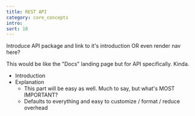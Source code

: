 ```yaml
---
title: REST API
category: core_concepts
intro: 
sort: 10
---
```


Introduce API package and link to it's introduction OR even render nav here?

This would be like the "Docs" landing page but for API specifically. Kinda.

- Introduction
- Explanation
    - This part will be easy as well. Much to say, but what's MOST IMPORTANT?
    - Defaults to everything and easy to customize / format / reduce overhead
